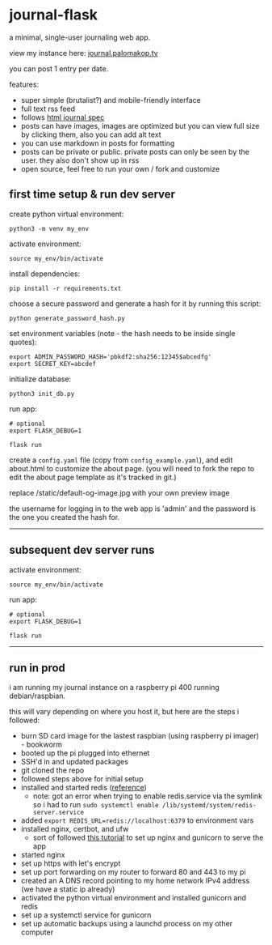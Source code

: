 # journal-flask

a minimal, single-user journaling web app.

view my instance here: [journal.palomakop.tv](https://journal.palomakop.tv)

you can post 1 entry per date.

features:
- super simple (brutalist?) and mobile-friendly interface
- full text rss feed
- follows [html journal spec](https://journal.miso.town/)
- posts can have images, images are optimized but you can view full size by clicking them, also you can add alt text
- you can use markdown in posts for formatting
- posts can be private or public. private posts can only be seen by the user. they also don't show up in rss
- open source, feel free to run your own / fork and customize

## first time setup & run dev server

create python virtual environment:
```
python3 -m venv my_env
```

activate environment:
```
source my_env/bin/activate
```

install dependencies:
```
pip install -r requirements.txt
```

choose a secure password and generate a hash for it by running this script:
```
python generate_password_hash.py
```

set environment variables (note - the hash needs to be inside single quotes):
```
export ADMIN_PASSWORD_HASH='pbkdf2:sha256:12345$abcedfg'
export SECRET_KEY=abcdef
```

initialize database:
```
python3 init_db.py
```

run app:
```
# optional
export FLASK_DEBUG=1

flask run
```

create a `config.yaml` file (copy from `config_example.yaml`), and edit about.html to customize the about page. (you will need to fork the repo to edit the about page template as it's tracked in git.)

replace /static/default-og-image.jpg with your own preview image

the username for logging in to the web app is 'admin' and the password is the one you created the hash for.

---

## subsequent dev server runs

activate environment:
```
source my_env/bin/activate
```

run app:
```
# optional
export FLASK_DEBUG=1

flask run
```

---

## run in prod

i am running my journal instance on a raspberry pi 400 running debian/raspbian.

this will vary depending on where you host it, but here are the steps i followed:
- burn SD card image for the lastest raspbian (using raspberry pi imager) - bookworm
- booted up the pi plugged into ethernet
- SSH'd in and updated packages
- git cloned the repo
- followed steps above for initial setup
- installed and started redis ([reference](https://pimylifeup.com/raspberry-pi-redis/))
    - note: got an error when trying to enable redis.service via the symlink so i had to run `sudo systemctl enable /lib/systemd/system/redis-server.service`
- added `export REDIS_URL=redis://localhost:6379` to environment vars
- installed nginx, certbot, and ufw
    - sort of followed [this tutorial](https://medium.com/@kawsarlog/from-flask-to-live-deploying-your-app-with-nginx-gunicorn-ssl-and-custom-domain-1e8b57709fc0) to set up nginx and gunicorn to serve the app
- started nginx
- set up https with let's encrypt
- set up port forwarding on my router to forward 80 and 443 to my pi
- created an A DNS record pointing to my home network IPv4 address (we have a static ip already)
- activated the python virtual environment and installed gunicorn and redis
- set up a systemctl service for gunicorn
- set up automatic backups using a launchd process on my other computer
